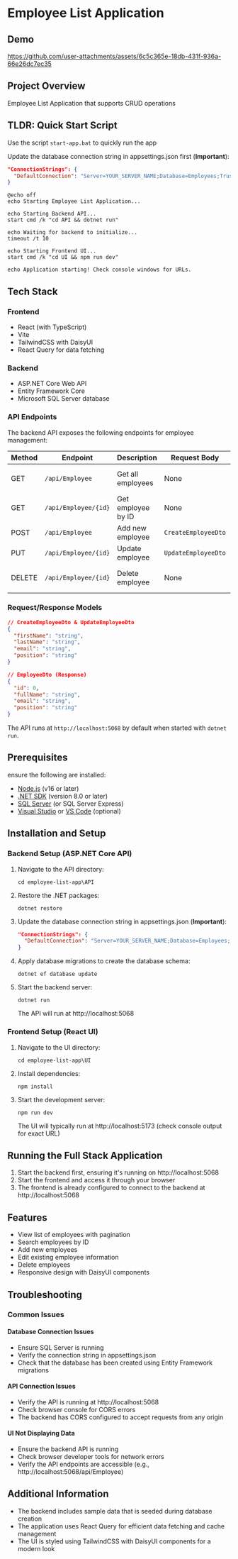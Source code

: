 # Employee List Application

## Demo

https://github.com/user-attachments/assets/6c5c365e-18db-431f-936a-66e26dc7ec35

## Project Overview

Employee List Application that supports CRUD operations

## TLDR: Quick Start Script

Use the script `start-app.bat` to quickly run the app

Update the database connection string in appsettings.json first (**Important**):

```json
"ConnectionStrings": {
  "DefaultConnection": "Server=YOUR_SERVER_NAME;Database=Employees;Trusted_Connection=True;TrustServerCertificate=True;MultipleActiveResultSets=True;"
}
```

```batch
@echo off
echo Starting Employee List Application...

echo Starting Backend API...
start cmd /k "cd API && dotnet run"

echo Waiting for backend to initialize...
timeout /t 10

echo Starting Frontend UI...
start cmd /k "cd UI && npm run dev"

echo Application starting! Check console windows for URLs.
```

## Tech Stack

### Frontend

- React (with TypeScript)
- Vite
- TailwindCSS with DaisyUI
- React Query for data fetching

### Backend

- ASP.NET Core Web API
- Entity Framework Core
- Microsoft SQL Server database

### API Endpoints

The backend API exposes the following endpoints for employee management:

| Method | Endpoint             | Description        | Request Body        | Response                  |
| ------ | -------------------- | ------------------ | ------------------- | ------------------------- |
| GET    | `/api/Employee`      | Get all employees  | None                | Array of employee objects |
| GET    | `/api/Employee/{id}` | Get employee by ID | None                | Single employee object    |
| POST   | `/api/Employee`      | Add new employee   | `CreateEmployeeDto` | Created employee          |
| PUT    | `/api/Employee/{id}` | Update employee    | `UpdateEmployeeDto` | Updated employee          |
| DELETE | `/api/Employee/{id}` | Delete employee    | None                | ID of deleted employee    |

### Request/Response Models

```json
// CreateEmployeeDto & UpdateEmployeeDto
{
  "firstName": "string",
  "lastName": "string",
  "email": "string",
  "position": "string"
}

// EmployeeDto (Response)
{
  "id": 0,
  "fullName": "string",
  "email": "string",
  "position": "string"
}
```

The API runs at `http://localhost:5068` by default when started with `dotnet run`.

## Prerequisites

ensure the following are installed:

- [Node.js](https://nodejs.org/) (v16 or later)
- [.NET SDK](https://dotnet.microsoft.com/download) (version 8.0 or later)
- [SQL Server](https://www.microsoft.com/sql-server/) (or SQL Server Express)
- [Visual Studio](https://visualstudio.microsoft.com/) or [VS Code](https://code.visualstudio.com/) (optional)

## Installation and Setup

### Backend Setup (ASP.NET Core API)

1. Navigate to the API directory:

   ```
   cd employee-list-app\API
   ```

2. Restore the .NET packages:

   ```
   dotnet restore
   ```

3. Update the database connection string in appsettings.json (**Important**):

   ```json
   "ConnectionStrings": {
     "DefaultConnection": "Server=YOUR_SERVER_NAME;Database=Employees;Trusted_Connection=True;TrustServerCertificate=True;MultipleActiveResultSets=True;"
   }
   ```

4. Apply database migrations to create the database schema:

   ```
   dotnet ef database update
   ```

5. Start the backend server:
   ```
   dotnet run
   ```
   The API will run at http://localhost:5068

### Frontend Setup (React UI)

1. Navigate to the UI directory:

   ```
   cd employee-list-app\UI
   ```

2. Install dependencies:

   ```
   npm install
   ```

3. Start the development server:
   ```
   npm run dev
   ```
   The UI will typically run at http://localhost:5173 (check console output for exact URL)

## Running the Full Stack Application

1. Start the backend first, ensuring it's running on http://localhost:5068
2. Start the frontend and access it through your browser
3. The frontend is already configured to connect to the backend at http://localhost:5068

## Features

- View list of employees with pagination
- Search employees by ID
- Add new employees
- Edit existing employee information
- Delete employees
- Responsive design with DaisyUI components

## Troubleshooting

### Common Issues

#### Database Connection Issues

- Ensure SQL Server is running
- Verify the connection string in appsettings.json
- Check that the database has been created using Entity Framework migrations

#### API Connection Issues

- Verify the API is running at http://localhost:5068
- Check browser console for CORS errors
- The backend has CORS configured to accept requests from any origin

#### UI Not Displaying Data

- Ensure the backend API is running
- Check browser developer tools for network errors
- Verify the API endpoints are accessible (e.g., http://localhost:5068/api/Employee)

## Additional Information

- The backend includes sample data that is seeded during database creation
- The application uses React Query for efficient data fetching and cache management
- The UI is styled using TailwindCSS with DaisyUI components for a modern look
